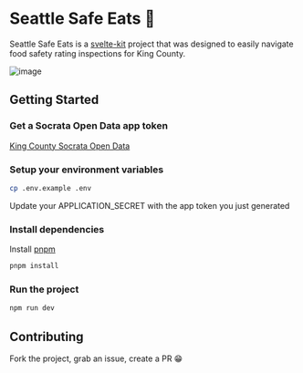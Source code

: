 # Seattle Safe Eats 🍔

Seattle Safe Eats is a [svelte-kit](https://kit.svelte.dev/) project that was designed to easily navigate food safety rating inspections for King County.

![image](https://github.com/user-attachments/assets/4e867f99-cabb-4e42-9f74-f8d296686c72)

## Getting Started

### Get a Socrata Open Data app token

[King County Socrata Open Data](https://dev.socrata.com/foundry/data.kingcounty.gov/f29f-zza5)

### Setup your environment variables

```bash
cp .env.example .env
```

Update your APPLICATION_SECRET with the app token you just generated

### Install dependencies

Install [pnpm](https://pnpm.io/)

```bash
pnpm install
```

### Run the project

```bash
npm run dev
```

## Contributing

Fork the project, grab an issue, create a PR 😁
